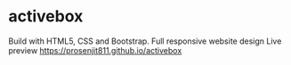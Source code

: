 # activebox
Build with HTML5, CSS and Bootstrap. Full responsive website design
Live preview
https://prosenjit811.github.io/activebox
